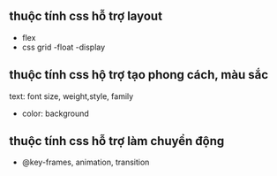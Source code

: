 ## thuộc tính css hỗ trợ layout

- flex
- css grid
  -float
  -display

## thuộc tính css hộ trợ tạo phong cách, màu sắc

text: font size, weight,style, family

- color: background

## thuộc tính css hỗ trợ làm chuyển động

- @key-frames, animation, transition
